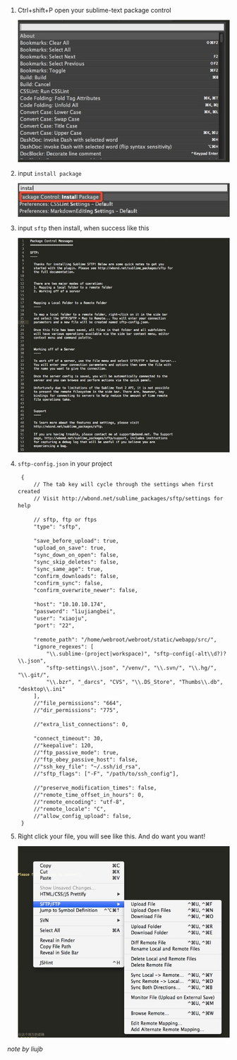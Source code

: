 1. Ctrl+shift+P open your sublime-text package control

	![](../notes/images/2014-09-21-00.png)

2. input `install package`

	![](../notes/images/2014-09-21-02.png)

3. input `sftp` then install, when success like this

	![](../notes/images/2014-09-21-01.png)

4. `sftp-config.json` in your project
	
		{
		    // The tab key will cycle through the settings when first created
		    // Visit http://wbond.net/sublime_packages/sftp/settings for help
		
		    // sftp, ftp or ftps
		    "type": "sftp",
		
		    "save_before_upload": true,
		    "upload_on_save": true,
		    "sync_down_on_open": false,
		    "sync_skip_deletes": false,
		    "sync_same_age": true,
		    "confirm_downloads": false,
		    "confirm_sync": false,
		    "confirm_overwrite_newer": false,
		
		    "host": "10.10.10.174",
		    "password": "liujiangbei",
		    "user": "xiaoju",
		    "port": "22",
		
		    "remote_path": "/home/webroot/webroot/static/webapp/src/",
		    "ignore_regexes": [
		        "\\.sublime-(project|workspace)", "sftp-config(-alt\\d?)?\\.json",
		        "sftp-settings\\.json", "/venv/", "\\.svn/", "\\.hg/", "\\.git/",
		        "\\.bzr", "_darcs", "CVS", "\\.DS_Store", "Thumbs\\.db", "desktop\\.ini"
		    ],
		    //"file_permissions": "664",
		    //"dir_permissions": "775",
		
		    //"extra_list_connections": 0,
		
		    "connect_timeout": 30,
		    //"keepalive": 120,
		    //"ftp_passive_mode": true,
		    //"ftp_obey_passive_host": false,
		    //"ssh_key_file": "~/.ssh/id_rsa",
		    //"sftp_flags": ["-F", "/path/to/ssh_config"],
		
		    //"preserve_modification_times": false,
		    //"remote_time_offset_in_hours": 0,
		    //"remote_encoding": "utf-8",
		    //"remote_locale": "C",
		    //"allow_config_upload": false,
		}
		
5. Right click your file, you will see like this. And do want you want!

	![](../notes/images/2014-09-21-04.png)
	
*note by liujb*
